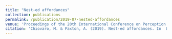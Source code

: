 ```yaml
---
title: "Nest-ed affordances"
collection: publications
permalink: /publication/2019-07-nested-affordances
venue: 'Proceedings of the 20th International Conference on Perception and Action'
citation: 'Chiovaro, M. & Paxton, A. (2019). Nest-ed affordances. In  L. van Dijk, & R. Withagen (Eds.), <i>Studies in Perception and Action XV. Proceedings from the Seventeenth International Conference on Perception and Action</i>.'
---
```


